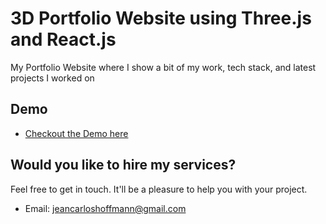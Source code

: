 # 3D Portfolio Website using Three.js and React.js

My Portfolio Website where I show a bit of my work, tech stack, and latest projects I worked on

## Demo

- [Checkout the Demo here](https://jeanhoffmann.vercel.app/)

## Would you like to hire my services?

Feel free to get in touch. It'll be a pleasure to help you with your project.

- Email: [jeancarloshoffmann@gmail.com](mailto:jeancarloshoffmann@gmail.com)

